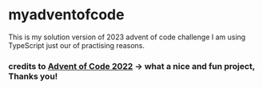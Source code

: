 # myadventofcode
This is my solution version of 2023 advent of code challenge
I am using TypeScript just our of practising reasons.

### credits to [Advent of Code 2022](https://adventofcode.com/) -> what a nice and fun project, Thanks you!
